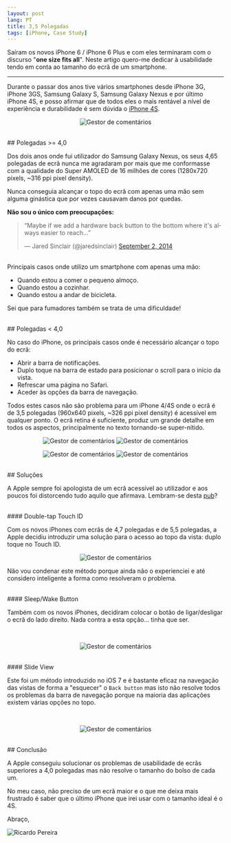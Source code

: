 ```yaml
---
layout: post
lang: PT
title: 3,5 Polegadas
tags: [iPhone, Case Study]
---
```


Saíram os novos iPhone 6 / iPhone 6 Plus e com eles terminaram com o discurso "**one size fits all**". Neste artigo quero-me dedicar à usabilidade tendo em conta ao tamanho do ecrã de um smartphone.

---

Durante o passar dos anos tive vários smartphones desde iPhone 3G, iPhone 3GS, Samsung Galaxy S, Samsung Galaxy Nexus e por último iPhone 4S, e posso afirmar que de todos eles o mais rentável a nível de experiência e durabilidade é sem dúvida o [iPhone 4S](https://www.apple.com/pt/iphone-4s/specs/).

<p align="center">
  <img src="/public/img/2014/3-5-polegadas/iphone4-reach-top.jpg" alt="Gestor de comentários"/>
</p>

<br/>
## Polegadas >= 4,0

Dos dois anos onde fui utilizador do Samsung Galaxy Nexus, os seus 4,65 polegadas de ecrã nunca me agradaram por mais que me conformasse com a qualidade do Super AMOLED de 16 milhões de cores (1280x720 pixels, ~316 ppi pixel density).

Nunca conseguia alcançar o topo do ecrã com apenas uma mão sem alguma ginástica que por vezes causavam danos por quedas.

**Não sou o único com preocupações:**

<blockquote class="center twitter-tweet" lang="en"><p>“Maybe if we add a hardware back button to the bottom where it&#39;s always easier to reach…”</p>&mdash; Jared Sinclair (@jaredsinclair) <a href="https://twitter.com/jaredsinclair/status/506919989467951104">September 2, 2014</a></blockquote>
<script async src="//platform.twitter.com/widgets.js" charset="utf-8"></script>

<br/>
Principais casos onde utilizo um smartphone com apenas uma mão:

 - Quando estou a comer o pequeno almoço.
 - Quando estou a cozinhar.
 - Quando estou a andar de bicicleta.

Sei que para fumadores também se trata de uma dificuldade!

<br/>
## Polegadas < 4,0

No caso do iPhone, os principais casos onde é necessário alcançar o topo do ecrã:

 - Abrir a barra de notificações.
 - Duplo toque na barra de estado para posicionar o scroll para o início da vista.
 - Refrescar uma página no Safari.
 - Aceder às opções da barra de navegação.

Todos estes casos não são problema para um iPhone 4/4S onde o ecrã é de 3,5 polegadas (960x640 pixels, ~326 ppi pixel density) é acessível em qualquer ponto. O ecrã retina é suficiente, produz um grande detalhe em todos os aspectos, principalmente no texto tornando-se super-nítido.

<p align="center">
  <img src="/public/img/2014/3-5-polegadas/iphone4-1.jpg" alt="Gestor de comentários"/>
  <img src="/public/img/2014/3-5-polegadas/iphone4-2.jpg" alt="Gestor de comentários"/>
</p>

<p align="center">
  <img src="/public/img/2014/3-5-polegadas/iphone4-3.jpg" alt="Gestor de comentários"/>
  <img src="/public/img/2014/3-5-polegadas/iphone4-4.jpg" alt="Gestor de comentários"/>
</p>

<br/>
## Soluções

A Apple sempre foi apologista de um ecrã acessível ao utilizador e aos poucos foi distorcendo tudo aquilo que afirmava. Lembram-se desta [pub](http://youtu.be/O99m7lebirE)?

<br/>
#### Double-tap Touch ID

Com os novos iPhones com ecrãs de 4,7 polegadas e de 5,5 polegadas, a Apple decidiu introduzir uma solução para o acesso ao topo da vista: duplo toque no Touch ID.

<p align="center">
  <img src="/public/img/2014/3-5-polegadas/ios8-reach-top-mode.gif" alt="Gestor de comentários"/>
</p>

Não vou condenar este método porque ainda não o experienciei e até considero inteligente a forma como resolveram o problema.

<br/>
#### Sleep/Wake Button

Também com os novos iPhones, decidiram colocar o botão de ligar/desligar o ecrã do lado direito. Nada contra a esta opção... tinha que ser.

<br/>
<p align="center">
  <img src="/public/img/2014/3-5-polegadas/iphone6-sleepwake-button.png" alt="Gestor de comentários"/>
</p>

<br/>
#### Slide View

Este foi um método introduzido no iOS 7 e é bastante eficaz na navegação das vistas de forma a "esquecer" o `Back button` mas isto não resolve todos os problemas da barra de navegação porque na maioria das aplicações existem várias opções no topo.

<br/>
<p align="center">
  <img src="/public/img/2014/3-5-polegadas/iphone4-slide-view.jpg" alt="Gestor de comentários"/>
</p>

<br/>
## Conclusão

A Apple conseguiu solucionar os problemas de usabilidade de ecrãs superiores a 4,0 polegadas mas não resolve o tamanho do bolso de cada um.

No meu caso, não preciso de um ecrã maior e o que me deixa mais frustrado é saber que o último iPhone que irei usar com o tamanho ideal é o 4S.

Abraço,

![Ricardo Pereira](/public/img/signature.png)